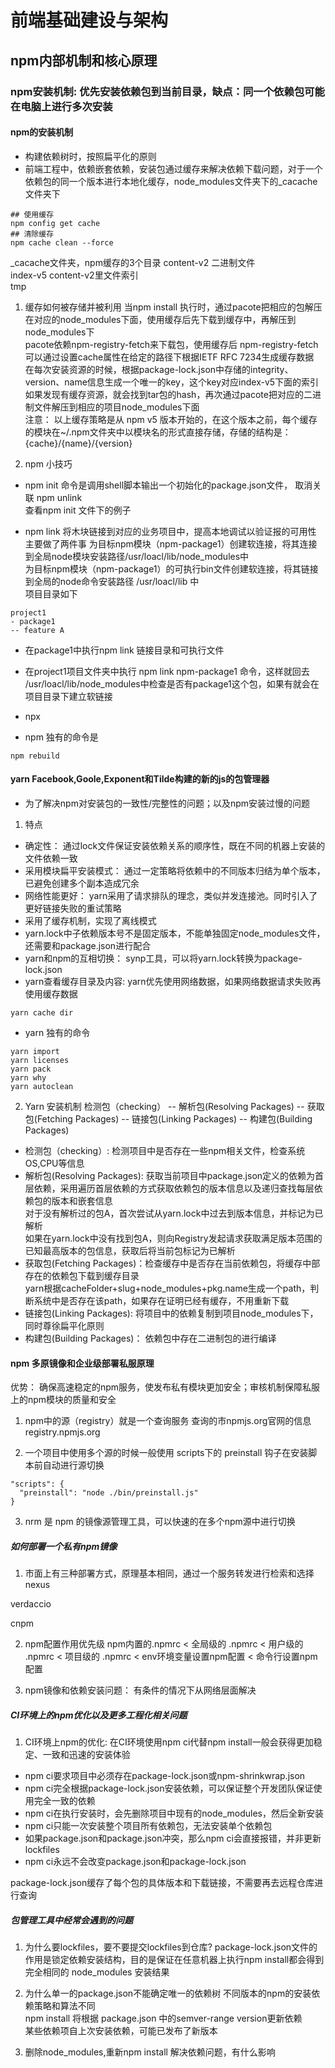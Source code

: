 # 前端基础建设与架构

## npm内部机制和核心原理

### npm安装机制: 优先安装依赖包到当前目录，缺点：同一个依赖包可能在电脑上进行多次安装

#### npm的安装机制
- 构建依赖树时，按照扁平化的原则
- 前端工程中，依赖嵌套依赖，安装包通过缓存来解决依赖下载问题，对于一个依赖包的同一个版本进行本地化缓存，node_modules文件夹下的_cacache文件夹下
```
## 使用缓存
npm config get cache
## 清除缓存
npm cache clean --force
```
_cacache文件夹，npm缓存的3个目录
content-v2   二进制文件    
index-v5   content-v2里文件索引   
tmp   
1. 缓存如何被存储并被利用
当npm install 执行时，通过pacote把相应的包解压在对应的node_modules下面，使用缓存后先下载到缓存中，再解压到node_modules下   
pacote依赖npm-registry-fetch来下载包，使用缓存后 npm-registry-fetch 可以通过设置cache属性在给定的路径下根据IETF RFC 7234生成缓存数据  
在每次安装资源的时候，根据package-lock.json中存储的integrity、version、name信息生成一个唯一的key，这个key对应index-v5下面的索引   
如果发现有缓存资源，就会找到tar包的hash，再次通过pacote把对应的二进制文件解压到相应的项目node_modules下面    
注意： 
以上缓存策略是从 npm v5 版本开始的，在这个版本之前，每个缓存的模块在~/.npm文件夹中以模块名的形式直接存储，存储的结构是： {cache}/{name}/{version}

2. npm 小技巧
- npm init 命令是调用shell脚本输出一个初始化的package.json文件， 取消关联 npm unlink   
查看npm init 文件下的例子   

- npm link 将木块链接到对应的业务项目中，提高本地调试以验证报的可用性
主要做了两件事
 为目标npm模块（npm-package1）创建软连接，将其连接到全局node模块安装路径/usr/loacl/lib/node_modules中   
 为目标npm模块（npm-package1）的可执行bin文件创建软连接，将其链接到全局的node命令安装路径 /usr/loacl/lib 中  
项目目录如下
```
project1  
- package1
-- feature A    
```
- 在package1中执行npm link 链接目录和可执行文件
- 在project1项目文件夹中执行 npm link npm-package1 命令，这样就回去 /usr/loacl/lib/node_modules中检查是否有package1这个包，如果有就会在项目目录下建立软链接

- npx  
- npm 独有的命令是
```
npm rebuild 
```

#### yarn Facebook,Goole,Exponent和Tilde构建的新的js的包管理器
- 为了解决npm对安装包的一致性/完整性的问题；以及npm安装过慢的问题  

1. 特点
- 确定性： 通过lock文件保证安装依赖关系的顺序性，既在不同的机器上安装的文件依赖一致
- 采用模块扁平安装模式： 通过一定策略将依赖中的不同版本归结为单个版本，已避免创建多个副本造成冗余 
- 网络性能更好： yarn采用了请求排队的理念，类似并发连接池。同时引入了更好链接失败的重试策略  
- 采用了缓存机制，实现了离线模式
- yarn.lock中子依赖版本号不是固定版本，不能单独固定node_modules文件，还需要和package.json进行配合
- yarn和npm的互相切换： synp工具，可以将yarn.lock转换为package-lock.json
- yarn查看缓存目录及内容: yarn优先使用网络数据，如果网络数据请求失败再使用缓存数据
```
yarn cache dir
```
- yarn 独有的命令
```
yarn import 
yarn licenses
yarn pack
yarn why
yarn autoclean
```

2. Yarn 安装机制
检测包（checking） -- 解析包(Resolving Packages) -- 获取包(Fetching Packages) -- 链接包(Linking Packages) -- 构建包(Building Packages)   

- 检测包（checking）: 检测项目中是否存在一些npm相关文件，检查系统OS,CPU等信息
- 解析包(Resolving Packages): 获取当前项目中package.json定义的依赖为首层依赖，采用遍历首层依赖的方式获取依赖包的版本信息以及递归查找每层依赖包的版本和嵌套信息  
  对于没有解析过的包A，首次尝试从yarn.lock中过去到版本信息，并标记为已解析   
  如果在yarn.lock中没有找到包A，则向Registry发起请求获取满足版本范围的已知最高版本的包信息，获取后将当前包标记为已解析  
- 获取包(Fetching Packages)：检查缓存中是否存在当前依赖包，将缓存中部存在的依赖包下载到缓存目录  
  yarn根据cacheFolder+slug+node_modules+pkg.name生成一个path，判断系统中是否存在该path，如果存在证明已经有缓存，不用重新下载   
- 链接包(Linking Packages): 将项目中的依赖复制到项目node_modules下，同时尊徐扁平化原则  
- 构建包(Building Packages)： 依赖包中存在二进制包的进行编译   


#### npm 多原镜像和企业级部署私服原理
优势： 确保高速稳定的npm服务，使发布私有模块更加安全；审核机制保障私服上的npm模块的质量和安全  
1. npm中的源（registry）就是一个查询服务  查询的市npmjs.org官网的信息  registry.npmjs.org

2. 一个项目中使用多个源的时候一般使用 scripts下的 preinstall 钩子在安装脚本前自动进行源切换   
```
"scripts": {
  "preinstall": "node ./bin/preinstall.js"
}
```

3. nrm 是 npm 的镜像源管理工具，可以快速的在多个npm源中进行切换

##### 如何部署一个私有npm镜像
1. 市面上有三种部署方式，原理基本相同，通过一个服务转发进行检索和选择   
nexus  

verdaccio 

cnpm  

2. npm配置作用优先级
npm内置的.npmrc < 全局级的 .npmrc < 用户级的 .npmrc < 项目级的 .npmrc < env环境变量设置npm配置 < 命令行设置npm配置

3. npm镜像和依赖安装问题： 有条件的情况下从网络层面解决


##### CI环境上的npm优化以及更多工程化相关问题
1. CI环境上npm的优化: 在CI环境使用npm ci代替npm install一般会获得更加稳定、一致和迅速的安装体验   
- npm ci要求项目中必须存在package-lock.json或npm-shrinkwrap.json   
- npm ci完全根据package-lock.json安装依赖，可以保证整个开发团队保证使用完全一致的依赖  
- npm ci在执行安装时，会先删除项目中现有的node_modules，然后全新安装   
- npm ci只能一次安装整个项目所有依赖包，无法安装单个依赖包      
- 如果package.json和package.json冲突，那么npm ci会直接报错，并非更新lockfiles  
- npm ci永远不会改变package.json和package-lock.json  

package-lock.json缓存了每个包的具体版本和下载链接，不需要再去远程仓库进行查询   


##### 包管理工具中经常会遇到的问题
1. 为什么要lockfiles，要不要提交lockfiles到仓库?
  package-lock.json文件的作用是锁定依赖安装结构，目的是保证在任意机器上执行npm install都会得到完全相同的 node_modules 安装结果 

2. 为什么单一的package.json不能确定唯一的依赖树
  不同版本的npm的安装依赖策略和算法不同  
  npm install 将根据 package.json 中的semver-range version更新依赖   
  某些依赖项自上次安装依赖，可能已发布了新版本  

2. 删除node_modules,重新npm install 解决依赖问题，有什么影响
